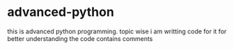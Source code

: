 # advanced-python
this is advanced python programming.
topic wise i am writting code for it
for better understanding the code contains comments
